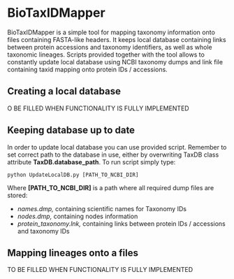 # BioTaxIDMapper
BioTaxIDMapper is a simple tool for mapping taxonomy information onto files containing FASTA-like headers. It keeps local database containing links between protein accessions and taxonomy identifiers, as well as whole taxonomic lineages. Scripts provided together with the tool allows to constantly update local database using NCBI taxonomy dumps and link file containing taxid mapping onto protein IDs / accessions.


## Creating a local database
O BE FILLED WHEN FUNCTIONALITY IS FULLY IMPLEMENTED


## Keeping database up to date
In order to update local database you can use provided script. Remember to set correct path to the database in use, either by overwriting TaxDB class attribute **TaxDB.database_path**. To run script simply type:
```
python UpdateLocalDB.py [PATH_TO_NCBI_DIR]
```
Where **[PATH_TO_NCBI_DIR]** is a path where all required dump files are stored:
  - *names.dmp,* containing scientific names for Taxonomy IDs
  - *nodes.dmp,* containing nodes information
  - *protein_taxonomy.lnk,* containing links between protein IDs / accessions and taxonomy IDs
  
  
## Mapping lineages onto a files
TO BE FILLED WHEN FUNCTIONALITY IS FULLY IMPLEMENTED
